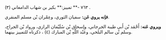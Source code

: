 ٧٦٣ -** تمييز:** بكير بن شهاب الدامغاني (٣) .

**فإنه يروي عَن:** سفيان الثوري، وعِمْران بْن مسلم المنقري.

**ويروي عَنه:** أَحْمَد بْن أَبي طيبة الجرجاني، وإسحاق بْن سُلَيْمان الرازي، ورواد بْن الجراح، وسلم بْن سالم البلخي، وعَبْد اللَّهِ بْن المبارك (٤) ، ذكرناه للتمييز بينهما.